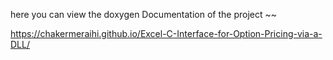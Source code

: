 here you can view the doxygen Documentation of the project 
~~

https://chakermeraihi.github.io/Excel-C-Interface-for-Option-Pricing-via-a-DLL/ 
